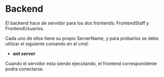 # Backend
El backend hace de servidor para los dos frontends: FrontendStaff y FrontendUsuarios.

Cada uno de ellos tiene su propio ServerName, y para probarlos se debe utilizar el siguiente comando en el cmd:
* _**ant server**_

Cuando el servidor esta siendo ejecutando, el frontend corresponidente podra conectarse.